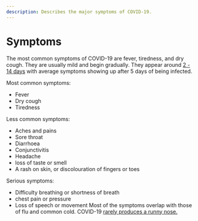 ```yaml
---
description: Describes the major symptoms of COVID-19.
---
```


# Symptoms

The most common symptoms of COVID-19 are fever, tiredness, and dry cough. They are usually mild and begin gradually. They appear around [2 - 14 days](https://www.cdc.gov/coronavirus/2019-ncov/about/symptoms.html) with average symptoms showing up after 5 days of being infected.

Most common symptoms:
* Fever
* Dry cough
* Tiredness

Less common symptoms:
* Aches and pains
* Sore throat
* Diarrhoea
* Conjunctivitis
* Headache
* loss of taste or smell
* A rash on skin, or discolouration of fingers or toes

Serious symptoms:
* Difficulty breathing or shortness of breath
* chest pain or pressure
* Loss of speech or movement
Most of the symptoms overlap with those of flu and common cold. COVID-19 [rarely produces a runny nose.](https://ourworldindata.org/coronavirus#the-symptoms-of-covid-19)

